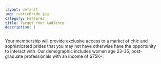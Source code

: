 ```yaml
---
layout: default
img: rusticBride.jpg
category: Features
title: Target Your Audience
description: |
---
```

Your membership will provide exclusive access to a market of chic and sophisticated brides that you may not have otherwise have the opportunity to interact with. Our demographic includes women age 23-35, post-graduate professionals with an income of $75K+.
